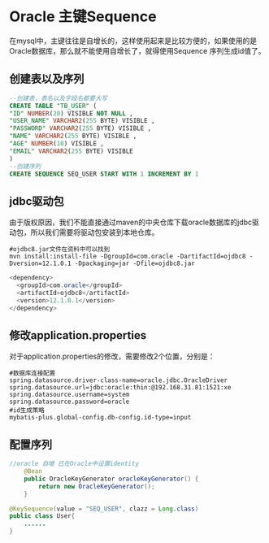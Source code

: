 # Oracle 主键Sequence

在mysql中，主键往往是自增长的，这样使用起来是比较方便的，如果使用的是Oracle数据库，那么就不能使用自增长了，就得使用Sequence 序列生成id值了。

## 创建表以及序列

```sql
--创建表，表名以及字段名都要大写
CREATE TABLE "TB_USER" (
"ID" NUMBER(20) VISIBLE NOT NULL ,
"USER_NAME" VARCHAR2(255 BYTE) VISIBLE ,
"PASSWORD" VARCHAR2(255 BYTE) VISIBLE ,
"NAME" VARCHAR2(255 BYTE) VISIBLE ,
"AGE" NUMBER(10) VISIBLE ,
"EMAIL" VARCHAR2(255 BYTE) VISIBLE
)
--创建序列
CREATE SEQUENCE SEQ_USER START WITH 1 INCREMENT BY 1
```

## jdbc驱动包

由于版权原因，我们不能直接通过maven的中央仓库下载oracle数据库的jdbc驱动包，所以我们需要将驱动包安装到本地仓库。

```properties
#ojdbc8.jar文件在资料中可以找到
mvn install:install-file -DgroupId=com.oracle -DartifactId=ojdbc8 -Dversion=12.1.0.1 -Dpackaging=jar -Dfile=ojdbc8.jar
```

```java
<dependency>
  <groupId>com.oracle</groupId>
  <artifactId>ojdbc8</artifactId>
  <version>12.1.0.1</version>
</dependency>
```

## 修改application.properties

对于application.properties的修改，需要修改2个位置，分别是：

```properties
#数据库连接配置
spring.datasource.driver-class-name=oracle.jdbc.OracleDriver
spring.datasource.url=jdbc:oracle:thin:@192.168.31.81:1521:xe
spring.datasource.username=system
spring.datasource.password=oracle
#id生成策略
mybatis-plus.global-config.db-config.id-type=input
```

## 配置序列

```java
//oracle 自增 已在Oracle中设置identity
    @Bean
    public OracleKeyGenerator oracleKeyGenerator() {
        return new OracleKeyGenerator();
    }
```

```java
@KeySequence(value = "SEQ_USER", clazz = Long.class)
public class User{
    ......
}
```

